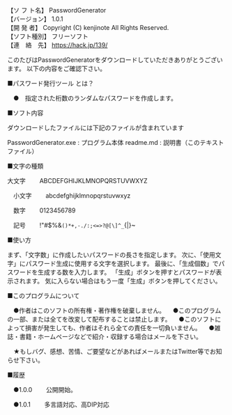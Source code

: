 【ソ フ ト名】  PasswordGenerator  
【バージョン】  1.0.1  
【開  発  者】  Copyright (C) kenjinote All Rights Reserved.  
【ソフト種別】  フリーソフト  
【連　絡　先】  https://hack.jp/139/  

このたびはPasswordGeneratorをダウンロードしていただきありがとうございます。
以下の内容をご確認下さい。

■パスワード発行ツール とは？

 　●　指定された桁数のランダムなパスワードを作成します。


■ソフト内容

 ダウンロードしたファイルには下記のファイルが含まれています

   PasswordGenerator.exe : プログラム本体
   readme.md : 説明書（このテキストファイル）


■文字の種類

  大文字
　　ABCDEFGHIJKLMNOPQRSTUVWXYZ

　小文字
　　abcdefghijklmnopqrstuvwxyz

　数字
　　0123456789

　記号
　　!"#$%&`()*+,-./:;<=>?@[\]^_`{|}~

■使い方

   まず、「文字数」に作成したいパスワードの長さを指定します。
   次に、「使用文字」にパスワード生成に使用する文字を選択します。
   最後に、「生成個数」でパスワードを生成する数を入力します。
   「生成」ボタンを押すとパスワードが表示されます。
   気に入らない場合はもう一度「生成」ボタンを押してください。

■このプログラムについて

 　●作者はこのソフトの所有権・著作権を破棄しません。
 　●このプログラムの一部、または全てを改変して配布することは禁止します。
 　●このソフトによって損害が発生しても、作者はそれら全ての責任を一切負いません。
 　●雑誌・書籍・ホームページなどで紹介・収録する場合はメールを下さい。

 　★もしバグ、感想、苦情、ご要望などがあればメールまたはTwitter等でお知らせ下さい。


■履歴

 　●1.0.0
 　　公開開始。
   
 　●1.0.1
 　　多言語対応、高DIP対応
